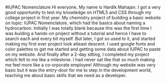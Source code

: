 #IUPAC Nomenclature
Hi everyone, My name is Hardik Mahajan.
I got a very good opportunity to test my knowledge on HTML5 and CSS through my college project in first year.
My chemistry project of building a basic website on topic: IUPAC Nomenclature, which had the basics about naming a hydrocarbon.
Initially I was totally blank because this was the first time I was buiding a hands-on project without a tutorial and hence I have to search each and every bit myself.
But later, I got so used to it, and started making my first ever project look atleast descent.
I used google fonts and color palettes to get me started and getting some data about IUPAC to paste on my website.
And finally after a 2-day sitting, I completed my project which felt to me like a milestone. I had never sat like that so much making me feel more like a co-orporate employee!
Although my website was very basic but it was the entry-door for me to step in the development world, teaching me about basic skills that we need as a developer.

